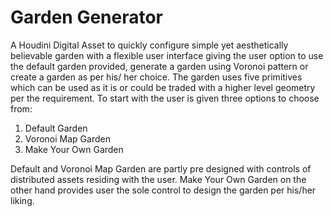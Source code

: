 
# Garden Generator

A  Houdini Digital Asset to quickly configure simple yet aesthetically believable garden with a flexible user interface giving the user option to use the default garden provided, generate a garden using Voronoi pattern or create a garden as per his/ her choice. The garden uses five primitives which can be used as it is or could be traded with a higher level geometry per the requirement. To start with the user is given three options to choose from:

1. Default Garden  
2. Voronoi Map Garden  
3. Make Your Own Garden

Default and Voronoi Map Garden are partly pre designed with controls of distributed assets residing with the user. Make Your Own Garden on the other hand provides user the sole control to design the garden per his/her liking.
